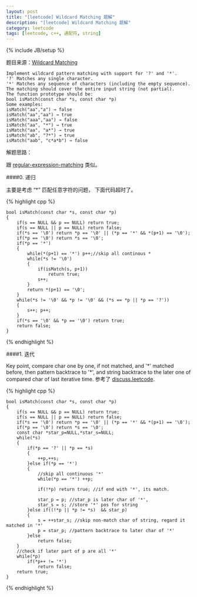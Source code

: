 ```yaml
---
layout: post
title: "[leetcode] Wildcard Matching 题解"
description: "[leetcode] Wildcard Matching 题解"
category: leetcode 
tags: [leetcode, c++, 通配符, string]
---
```

{% include JB/setup %}


题目来源：[Wildcard Matching](https://oj.leetcode.com/problems/wildcard-matching/)

>
	Implement wildcard pattern matching with support for '?' and '*'.
	'?' Matches any single character.
	'*' Matches any sequence of characters (including the empty sequence).
	The matching should cover the entire input string (not partial).
	The function prototype should be:
	bool isMatch(const char *s, const char *p)
	Some examples:
	isMatch("aa","a") → false
	isMatch("aa","aa") → true
	isMatch("aaa","aa") → false
	isMatch("aa", "*") → true
	isMatch("aa", "a*") → true
	isMatch("ab", "?*") → true
	isMatch("aab", "c*a*b") → false

解题思路：

跟 [regular-expression-matching](http://tl3shi.github.io/leetcode/regular-expression-matching.html) 类似。

####0. 递归

主要是考虑 “\*” 匹配任意字符的问题， 下面代码超时了。

{% highlight cpp %}
	
	bool isMatch(const char *s, const char *p) 
    {
        if(s == NULL && p == NULL) return true;
        if(s == NULL || p == NULL) return false;
        if(*s == '\0') return *p == '\0' || (*p == '*' && *(p+1) == '\0');
        if(*p == '\0') return *s == '\0';
        if(*p == '*')
        {
            while(*(p+1) == '*') p++;//skip all continous * 
            while(*s != '\0')
            {
                if(isMatch(s, p+1)) 
                    return true;
                s++;
            }
            return *(p+1) == '\0';
        }
        while(*s != '\0' && *p != '\0' && (*s == *p || *p == '?'))
        {
            s++; p++;
        }
        if(*s == '\0' && *p == '\0') return true;
        return false;
    }
{% endhighlight %}

####1. 迭代

Key point, compare char one by one, if not matched, and '\*' matched before, then pattern backtrace to '\*', and string backtrace to the later one of compared char of last iterative time. 
参考了 [discuss.leetcode](http://discuss.leetcode.com/questions/222/wildcard-matching).

{% highlight cpp %}
	
	bool isMatch(const char *s, const char *p)
	{
	    if(s == NULL && p == NULL) return true;
	    if(s == NULL || p == NULL) return false;
	    if(*s == '\0') return *p == '\0' || (*p == '*' && *(p+1) == '\0');
	    if(*p == '\0') return *s == '\0';
	    const char *star_p=NULL,*star_s=NULL;
	    while(*s)
	    {
	        if(*p == '?' || *p == *s)
	        {
	            ++p,++s;
	        }else if(*p == '*')
	        {
	            //skip all continuous '*'
	            while(*p == '*') ++p;
	            
	            if(!*p) return true; //if end with '*', its match.
	            
	            star_p = p; //star_p is later char of '*',
	            star_s = s; //store '*' pos for string
	        }else if((!*p || *p != *s)  && star_p)
	        {
	            s = ++star_s; //skip non-match char of string, regard it matched in '*'
	            p = star_p; //pattern backtrace to later char of '*'
	        }else
	            return false;
	    }
	    //check if later part of p are all '*'
	    while(*p)
	        if(*p++ != '*')
	            return false;
	    return true;
	}
{% endhighlight %}
